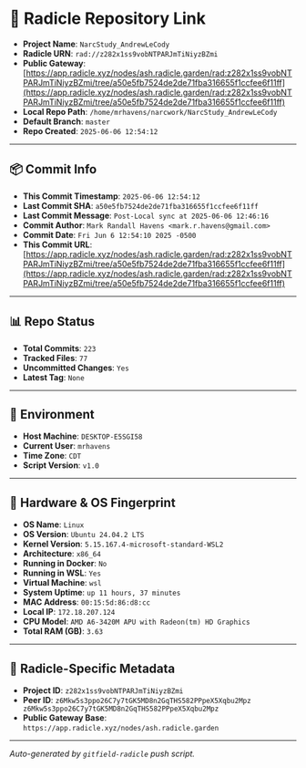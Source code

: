 # 🔗 Radicle Repository Link

- **Project Name**: `NarcStudy_AndrewLeCody`
- **Radicle URN**: `rad://z282x1ss9vobNTPARJmTiNiyzBZmi`
- **Public Gateway**: [https://app.radicle.xyz/nodes/ash.radicle.garden/rad:z282x1ss9vobNTPARJmTiNiyzBZmi/tree/a50e5fb7524de2de71fba316655f1ccfee6f11ff](https://app.radicle.xyz/nodes/ash.radicle.garden/rad:z282x1ss9vobNTPARJmTiNiyzBZmi/tree/a50e5fb7524de2de71fba316655f1ccfee6f11ff)
- **Local Repo Path**: `/home/mrhavens/narcwork/NarcStudy_AndrewLeCody`
- **Default Branch**: `master`
- **Repo Created**: `2025-06-06 12:54:12`

---

## 📦 Commit Info

- **This Commit Timestamp**: `2025-06-06 12:54:12`
- **Last Commit SHA**: `a50e5fb7524de2de71fba316655f1ccfee6f11ff`
- **Last Commit Message**: `Post-Local sync at 2025-06-06 12:46:16`
- **Commit Author**: `Mark Randall Havens <mark.r.havens@gmail.com>`
- **Commit Date**: `Fri Jun 6 12:54:10 2025 -0500`
- **This Commit URL**: [https://app.radicle.xyz/nodes/ash.radicle.garden/rad:z282x1ss9vobNTPARJmTiNiyzBZmi/tree/a50e5fb7524de2de71fba316655f1ccfee6f11ff](https://app.radicle.xyz/nodes/ash.radicle.garden/rad:z282x1ss9vobNTPARJmTiNiyzBZmi/tree/a50e5fb7524de2de71fba316655f1ccfee6f11ff)

---

## 📊 Repo Status

- **Total Commits**: `223`
- **Tracked Files**: `77`
- **Uncommitted Changes**: `Yes`
- **Latest Tag**: `None`

---

## 🧭 Environment

- **Host Machine**: `DESKTOP-E5SGI58`
- **Current User**: `mrhavens`
- **Time Zone**: `CDT`
- **Script Version**: `v1.0`

---

## 🧬 Hardware & OS Fingerprint

- **OS Name**: `Linux`
- **OS Version**: `Ubuntu 24.04.2 LTS`
- **Kernel Version**: `5.15.167.4-microsoft-standard-WSL2`
- **Architecture**: `x86_64`
- **Running in Docker**: `No`
- **Running in WSL**: `Yes`
- **Virtual Machine**: `wsl`
- **System Uptime**: `up 11 hours, 37 minutes`
- **MAC Address**: `00:15:5d:86:d8:cc`
- **Local IP**: `172.18.207.124`
- **CPU Model**: `AMD A6-3420M APU with Radeon(tm) HD Graphics`
- **Total RAM (GB)**: `3.63`

---

## 🌱 Radicle-Specific Metadata

- **Project ID**: `z282x1ss9vobNTPARJmTiNiyzBZmi`
- **Peer ID**: `z6Mkw5s3ppo26C7y7tGK5MD8n2GqTHS582PPpeX5Xqbu2Mpz
z6Mkw5s3ppo26C7y7tGK5MD8n2GqTHS582PPpeX5Xqbu2Mpz`
- **Public Gateway Base**: `https://app.radicle.xyz/nodes/ash.radicle.garden`

---

_Auto-generated by `gitfield-radicle` push script._
